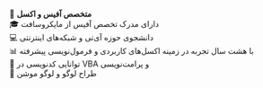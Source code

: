 
🌟 **متخصص آفیس و اکسل**  
🎓 دارای مدرک تخصص آفیس از مایکروسافت  
💻 دانشجوی حوزه آی‌تی و شبکه‌های اینترنتی  
📊 با هشت سال تجربه در زمینه اکسل‌های کاربردی و فرمول‌نویسی پیشرفته  
🔧 توانایی کدنویسی در VBA و پرامت‌نویسی  
🎨 طراح لوگو و لوگو موشن  
